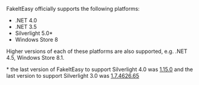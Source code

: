 FakeItEasy officially supports the following platforms:
* .NET 4.0
* .NET 3.5
* Silverlight 5.0*
* Windows Store 8

Higher versions of each of these platforms are also supported, e.g. .NET 4.5, Windows Store 8.1.

\* the last version of FakeItEasy to support Silverlight 4.0 was [1.15.0](https://www.nuget.org/packages/FakeItEasy/1.15.0) and the last version to support Silverlight 3.0 was [1.7.4626.65](https://www.nuget.org/packages/FakeItEasy/1.7.4626.65)